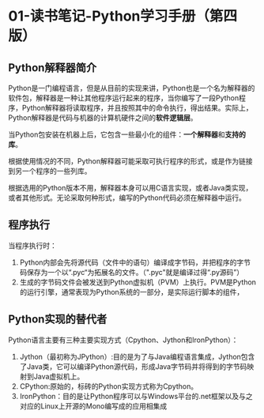 # 01-读书笔记-Python学习手册（第四版）

## Python解释器简介

Python是一门编程语言，但是从目前的实现来讲，Python也是一个名为解释器的软件包，解释器是一种让其他程序运行起来的程序，当你编写了一段Python程序，Python解释器将读取程序，并且按照其中的命令执行，得出结果。实际上，Python解释器是代码与机器的计算机硬件之间的**软件逻辑层**。

当Python包安装在机器上后，它包含一些最小化的组件：**一个解释器**和**支持的库**。

根据使用情况的不同，Python解释器可能采取可执行程序的形式，或是作为链接到另一个程序的一些列库。

根据选用的Python版本不用，解释器本身可以用C语言实现，或者Java类实现，或者其他形式。无论采取何种形式，编写的Python代码必须在解释器中运行。

## 程序执行

当程序执行时：

1. Python内部会先将源代码（文件中的语句）编译成字节码，并把程序的字节码保存为一个以“.pyc“为拓展名的文件。（".pyc"就是编译过得“.py源码”）
2. 生成的字节码文件会被发送到Python虚拟机（PVM）上执行。PVM是Python的运行引擎，通常表现为Python系统的一部分，是实际运行脚本的组件，

## Python实现的替代者

Python语言主要有三种主要实现方式（Cpython、Jython和IronPython）：

1. Jython（最初称为JPython）:目的是为了与Java编程语言集成，Jython包含了Java类，它可以编译Python源代码，形成Java字节码并将得到的字节码映射到Java虚拟机上。
2. CPython:原始的，标砖的Python实现方式称为Cpython。
3. IronPython：目的是让Python程序可以与Windows平台的.net框架以及与之对应的Linux上开源的Mono编写成的应用相集成




